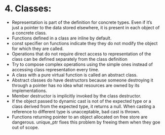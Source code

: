 # 4. Classes:

* Representation is part of the definition for concrete types. Even if it’s just a pointer to the data stored elsewhere, it is present in each object of a concrete class.
* Functions defined in a class are inline by default.
* const specifier on functions indicate they they do not modify the object for which they are called.
* Operations that do not require direct access to representation of the class can be defined separately from the class definition
* Try to compose complex operations using the simple ones instead of accessing class representation every time.
* A class with a pure virtual function is called an abstract class.
* Abstract classes do have destructors because someone destroying it through a pointer has no idea what resources are owned by its implementations.
* Member destructor is implicitly invoked by the class destructor.
* If the object passed to dynamic cast is not of the expected type or a class derived from the expected type, it returns a null. When casting a reference to different type is unacceptable, bad cast is thrown.
* Functions returning pointer to an object allocated on free store are dangerous. unique_ptr fixes this problem by freeing them when they goe out of scope.